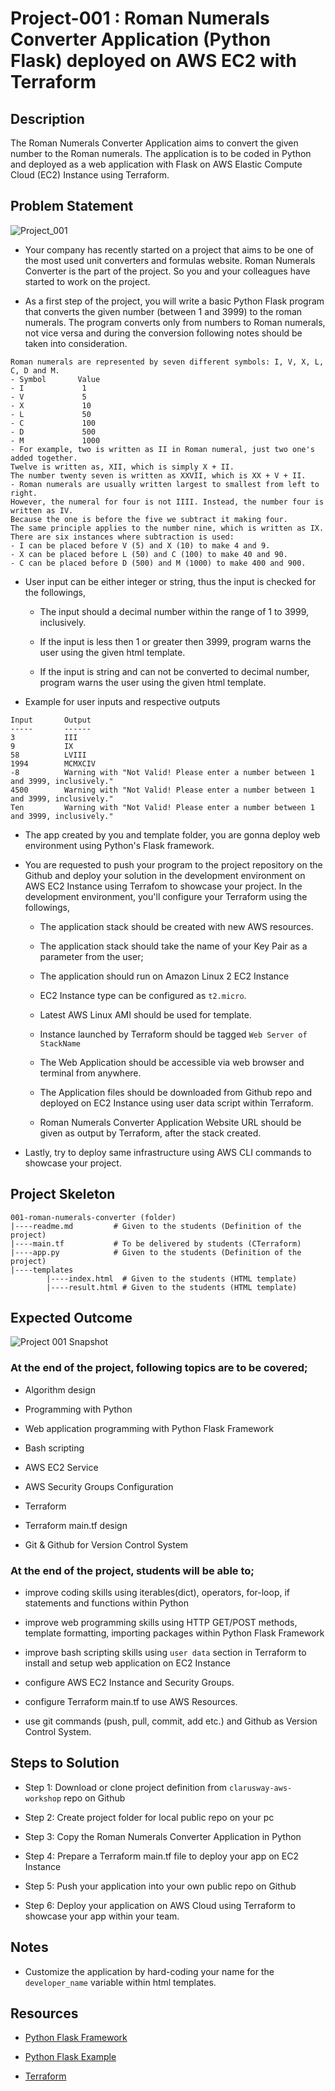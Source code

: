 # Project-001 : Roman Numerals Converter Application (Python Flask) deployed on AWS EC2 with Terraform
## Description
The Roman Numerals Converter Application aims to convert the given number to the Roman numerals. The application is to be coded in Python and deployed as a web application with Flask on AWS Elastic Compute Cloud (EC2) Instance using Terraform. 

## Problem Statement

![Project_001](Project_001_.png)

- Your company has recently started on a project that aims to be one of the most used unit converters and formulas website. Roman Numerals Converter is the part of the project. So you and your colleagues have started to work on the project.

- As a first step of the project, you will write a basic Python Flask program that converts the given number (between 1 and 3999) to the roman numerals. The program converts only from numbers to Roman numerals, not vice versa and during the conversion following notes should be taken into consideration.
   
```
Roman numerals are represented by seven different symbols: I, V, X, L, C, D and M.
- Symbol       Value
- I             1
- V             5
- X             10
- L             50
- C             100
- D             500
- M             1000
- For example, two is written as II in Roman numeral, just two one's added together. 
Twelve is written as, XII, which is simply X + II. 
The number twenty seven is written as XXVII, which is XX + V + II.
- Roman numerals are usually written largest to smallest from left to right. 
However, the numeral for four is not IIII. Instead, the number four is written as IV. 
Because the one is before the five we subtract it making four. 
The same principle applies to the number nine, which is written as IX. 
There are six instances where subtraction is used:
- I can be placed before V (5) and X (10) to make 4 and 9. 
- X can be placed before L (50) and C (100) to make 40 and 90. 
- C can be placed before D (500) and M (1000) to make 400 and 900.
```

- User input can be either integer or string, thus the input is checked for the followings,

   - The input should a decimal number within the range of 1 to 3999, inclusively.
   
   - If the input is less then 1 or greater then 3999, program warns the user using the given html template.

   - If the input is string and can not be converted to decimal number, program warns the user using the given html template.

- Example for user inputs and respective outputs

```
Input       Output
-----       ------
3           III
9           IX
58          LVIII
1994        MCMXCIV
-8          Warning with "Not Valid! Please enter a number between 1 and 3999, inclusively."
4500        Warning with "Not Valid! Please enter a number between 1 and 3999, inclusively."
Ten         Warning with "Not Valid! Please enter a number between 1 and 3999, inclusively."
```
   
- The app created by you and template folder, you are gonna deploy web environment using Python's Flask framework.

- You are requested to push your program to the project repository on the Github and deploy your solution in the development environment on AWS EC2 Instance using Terrafom to showcase your project. In the development environment, you'll configure your Terraform using the followings,

   - The application stack should be created with new AWS resources. 

   - The application stack should take the name of your Key Pair as a parameter from the user;
   
   - The application should run on Amazon Linux 2 EC2 Instance

   - EC2 Instance type can be configured as `t2.micro`.

   - Latest AWS Linux AMI should be used for template.

   - Instance launched by Terraform should be tagged `Web Server of StackName` 

   - The Web Application should be accessible via web browser and terminal from anywhere.

   - The Application files should be downloaded from Github repo and deployed on EC2 Instance using user data script within Terraform. 

   - Roman Numerals Converter Application Website URL should be given as output by Terraform, after the stack created.

- Lastly, try to deploy same infrastructure using AWS CLI commands to showcase your project. 

## Project Skeleton 

```
001-roman-numerals-converter (folder)
|----readme.md         # Given to the students (Definition of the project)          
|----main.tf           # To be delivered by students (CTerraform)
|----app.py            # Given to the students (Definition of the project)          
|----templates
        |----index.html  # Given to the students (HTML template)
        |----result.html # Given to the students (HTML template)
```

## Expected Outcome

![Project 001 Snapshot](project-001-snapshot.png)

### At the end of the project, following topics are to be covered;

- Algorithm design

- Programming with Python 

- Web application programming with Python Flask Framework 

- Bash scripting

- AWS EC2 Service

- AWS Security Groups Configuration

- Terraform

- Terraform main.tf design

- Git & Github for Version Control System

### At the end of the project, students will be able to;

- improve coding skills using iterables(dict), operators, for-loop, if statements and functions within Python

- improve web programming skills using HTTP GET/POST methods, template formatting, importing packages within Python Flask Framework

- improve bash scripting skills using `user data` section in Terraform to install and setup web application on EC2 Instance

- configure AWS EC2 Instance and Security Groups.

- configure Terraform main.tf to use AWS Resources.

- use git commands (push, pull, commit, add etc.) and Github as Version Control System.

## Steps to Solution
  
- Step 1: Download or clone project definition from `clarusway-aws-workshop` repo on Github 

- Step 2: Create project folder for local public repo on your pc

- Step 3: Copy the Roman Numerals Converter Application in Python

- Step 4: Prepare a Terraform main.tf file to deploy your app on EC2 Instance

- Step 5: Push your application into your own public repo on Github

- Step 6: Deploy your application on AWS Cloud using Terraform to showcase your app within your team.


## Notes

- Customize the application by hard-coding your name for the `developer_name` variable within html templates.

## Resources

- [Python Flask Framework](https://flask.palletsprojects.com/en/1.1.x/quickstart/)

- [Python Flask Example](https://realpython.com/flask-by-example-part-1-project-setup/)

- [Terraform](https://developer.hashicorp.com/terraform/docs)

